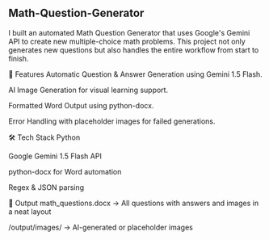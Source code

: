 ## Math-Question-Generator
I built an automated Math Question Generator that uses Google's Gemini API to create new multiple-choice math problems. This project not only generates new questions but also handles the entire workflow from start to finish.


🚀 Features
Automatic Question & Answer Generation using Gemini 1.5 Flash.

AI Image Generation for visual learning support.

Formatted Word Output using python-docx.

Error Handling with placeholder images for failed generations.

🛠 Tech Stack
Python

Google Gemini 1.5 Flash API

python-docx for Word automation

Regex & JSON parsing

📂 Output
math_questions.docx → All questions with answers and images in a neat layout

/output/images/ → AI-generated or placeholder images
